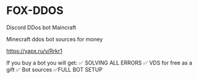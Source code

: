 # FOX-DDOS
Discord DDos bot Maincraft

Minecraft ddos ​​bot sources for money


https://yapx.ru/v/Rrkr1



If you buy a bot you will get:
✅ SOLVING ALL ERRORS 
✅ VDS for free as a gift
✅ Bot sources
✅FULL BOT SETUP
